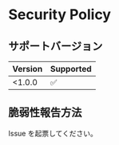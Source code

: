 # Security Policy

## サポートバージョン


| Version | Supported          |
| ------- | ------------------ |
| <1.0.0   | :white_check_mark: |

## 脆弱性報告方法

Issue を起票してください。
